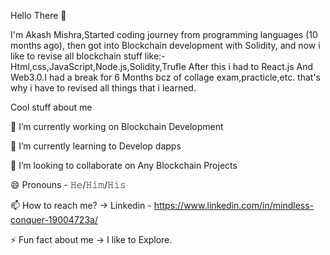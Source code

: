 Hello There 👋

I'm Akash Mishra,Started coding journey from  programming languages  (10 months ago), then got into Blockchain development  with Solidity, and now i like to revise all blockchain stuff like:-Html,css,JavaScript,Node.js,Solidity,Trufle After this i had to React.js And Web3.0.I had a break for 6 Months bcz of collage exam,practicle,etc.
that's why i have to revised all things that i learned.

Cool stuff about me

🔭 I’m currently working on Blockchain Development

🌱 I’m currently learning to Develop dapps

👯 I’m looking to collaborate on Any Blockchain Projects

😄 Pronouns - 𝙷𝚎/𝙷𝚒𝚖/𝙷𝚒𝚜

📫 How to reach me? -> Linkedin - https://www.linkedin.com/in/mindless-conquer-19004723a/

⚡ Fun fact about me -> I like to Explore.
